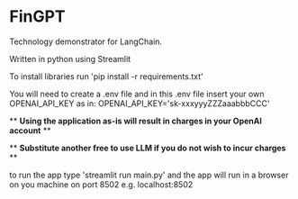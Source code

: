 # FinGPT
Technology demonstrator for LangChain.

Written in python using Streamlit

To install libraries run 'pip install -r requirements.txt'

You will need to create a .env file and in this .env file insert your own OPENAI_API_KEY
as in: OPENAI_API_KEY='sk-xxxyyyZZZaaabbbCCC'

** **Using the application as-is will result in charges in your OpenAI account** **

** **Substitute another free to use LLM if you do not wish to incur charges** **

to run the app type 'streamlit run main.py' and the app will run in a browser on you machine on port 8502
e.g. localhost:8502

